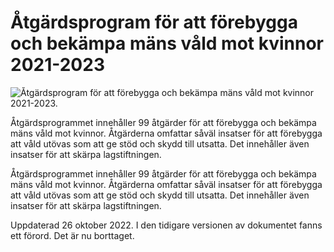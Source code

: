 # Åtgärdsprogram för att förebygga och bekämpa mäns våld mot kvinnor 2021-2023

![Åtgärdsprogram för att förebygga och bekämpa mäns våld mot kvinnor 2021-2023.](/contentassets/d47e2f2fbbfe4d7f9049b67efd12b0dc/framsida-atgardsprogrammet-infomrationsmaterial.jpg?width=150&quality=85)

Åtgärdsprogrammet innehåller 99 åtgärder för att förebygga och bekämpa mäns våld mot kvinnor. Åtgärderna omfattar såväl insatser för att förebygga att våld utövas som att ge stöd och skydd till utsatta. Det innehåller även insatser för att skärpa lagstiftningen.

Åtgärdsprogrammet innehåller 99 åtgärder för att förebygga och bekämpa mäns våld mot kvinnor. Åtgärderna omfattar såväl insatser för att förebygga att våld utövas som att ge stöd och skydd till utsatta. Det innehåller även insatser för att skärpa lagstiftningen.

Uppdaterad 26 oktober 2022. I den tidigare versionen av dokumentet fanns ett förord. Det är nu borttaget.
